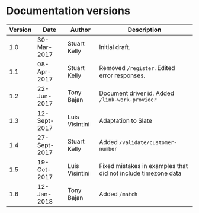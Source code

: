 # Documentation versions

Version | Date | Author | Description
------- | ---- | ------ | -----------
1.0 | 30-Mar-2017 | Stuart Kelly | Initial draft.
1.1 | 08-Apr-2017 | Stuart Kelly | Removed ``/register``. Edited error responses.
1.2 | 22-Jun-2017 | Tony Bajan |  Document driver id. Added ``/link-work-provider``
1.3 | 12-Sept-2017 | Luis Visintini | Adaptation to Slate
1.4 | 27-Sept-2017 | Stuart Kelly | Added ``/validate/customer-number``
1.5 | 19-Oct-2017 | Luis Visintini | Fixed mistakes in examples that did not include timezone data
1.6 | 12-Jan-2018 | Tony Bajan | Added ``/match``
